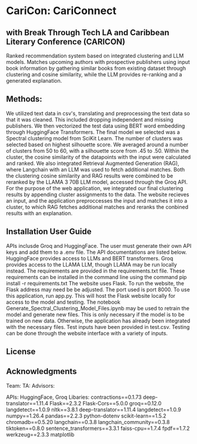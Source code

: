 # CariCon: **CariConnect**
## with Break Through Tech LA and Caribbean Literary Conference (CARICON)
Ranked recommendation system based on integrated clustering and LLM models. Matches upcoming authors with prospective publishers using input book information by gathering similar books from existing dataset through clustering and cosine similarity, while the LLM provides re-ranking and a generated explanation. <br />

## Methods:
We utilized text data in csv's, translating and preprocessing the text data so that it was cleaned. This included dropping independent and missing publishers. We then vectorized the test data using BERT word embedding through HuggingFace Transformers.
The final model we selected was a Spectral clustering model from SciKit Learn. The number of clusters was selected based on highest silhouette score. We averaged around a number of clusters from 50 to 60, with a silhouette score from .45 to .50. Within the cluster, the cosine similarity of the datapoints with the input were calculated and ranked. We also integrated Retrieval Augmented Generation (RAG), where Langchain with an LLM was used to fetch additional matches. Both the clustering cosine similarity and RAG results were combined to be reranked by the LLAMA 3 70B LLM model, accessed through the Groq API.
For the purpose of the web application, we integrated our final clustering results by appending cluster assignments to the data. The website recieves an input, and the application preproccesses the input and matches it into a cluster, to which RAG fetches additional matches and reranks the conbined results with an explanation.


## Installation User Guide
APIs inclusde Groq and HuggingFace. The user must generate their own API keys and add them to a .env file. The API documentations are listed below.
HuggingFace provides access to LLMs and BERT transformers. Groq provides access to the LLAMA LLM, though LLAMA may be run locally instead.
The requirements are provided in the requirements.txt file. These requirements can be installed in the command line using the command pip install -r requirements.txt
The website uses Flask. To run the website, the Flask address may need be be adjusted. The port used is port 8000.
To use this application, run app.py. This will host the Flask website locally for access to the model and testing.
The notebook Generate_Spectral_Clustering_Model_Files.ipynb may be used to retrain the model and generate new files. This is only necessary if the model is to be trained on new data. Otherwise, the application has already been integrated with the necessary files.
Test inputs have been provided in test.csv. Testing can be done through the website interface with a variety of inputs.

## License

## Acknowledgments
Team:
TA:
Advisors:

APIs: HuggingFace, Groq
Libaries:
contractions==0.1.73
deep-translator==1.11.4
Flask==2.3.2
Flask-Cors==5.0.0
groq==0.12.0
langdetect==1.0.9
nltk==3.8.1
deep-translator==1.11.4
langdetect==1.0.9
numpy==1.26.4
pandas==2.2.3
python-dotenv
scikit-learn==1.5.2
chromadb==0.5.20
langchain==0.3.8
langchain_community==0.3.8
tiktoken==0.8.0
sentence_transformers==3.3.1
faiss-cpu==1.7.4
fpdf==1.7.2
werkzeug==2.3.3
matplotlib
